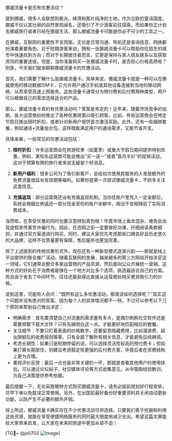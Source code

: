 挪威流量卡是否有优惠活动？

提到挪威，很多人会联想到极光、峡湾和那片纯净的土地。作为北欧的童话国度，挪威不仅以其壮丽的自然景观闻名，还吸引了不少游客前往探索。而如果你正计划去挪威旅行或者已经在挪威生活，那么挪威流量卡可能是你必不可少的工具之一。

在挪威，互联网的重要性不言而喻。无论是日常沟通、导航还是查询信息，网络都扮演着重要角色。对于短期游客来说，拥有一张挪威流量卡可以帮助你在陌生的城市中快速找到方向；而对于长期居住者而言，它更是保持与家人朋友联系以及获取资讯的重要途径。但是，当你准备购买一张挪威流量卡时，是否担心价格高昂呢？别急，今天我们就来聊聊挪威流量卡的优惠活动。

首先，我们需要了解什么是挪威流量卡。简单来说，挪威流量卡就是一种可以在挪威使用的移动数据SIM卡，它允许用户通过手机或其他设备连接到当地的移动网络，从而享受高速上网服务。这些流量卡通常分为预付费和后付费两种类型，用户可以根据自己的需求选择适合的产品。

那么，挪威流量卡真的有优惠活动吗？答案是肯定的！近年来，随着市场竞争的加剧，各大运营商纷纷推出了各种优惠政策以吸引顾客。比如，有些运营商会在特定节假日推出限时折扣，或者针对新用户提供首次激活奖励。此外，还有一些捆绑套餐，例如通话+流量组合包，这样既能满足用户的通话需求，又能节省开支。

具体来看，一些常见的优惠活动包括：

1. **限时折扣**：许多运营商会在旅游旺季（如夏季）或重大节假日期间提供特别优惠。例如，某知名运营商可能会推出“买一送一”或者“首月半价”的促销活动，这对于预算有限的旅行者来说无疑是个好消息。

2. **新用户福利**：很多公司为了吸引新客户，会给初次使用其服务的人发放额外的免费流量或延长有效期等福利。如果你是第一次尝试挪威流量卡，不妨多关注这类信息。

3. **充值返现**：部分运营商还设有充值返现机制。当你往账户里充入一定金额后，系统会根据比例返还一部分现金至你的账户余额中，相当于变相降低了实际消费成本。

当然啦，在享受优惠的同时也要注意辨别真伪哦！毕竟市场上鱼龙混杂，难免会出现虚假宣传甚至诈骗行为。因此，在选购之前一定要做好功课，仔细阅读条款细则，并通过官方渠道进行购买。同时，建议大家优先考虑那些口碑良好且历史悠久的大品牌，这样不仅质量更有保障，售后服务也更加完善。

除了上述提到的传统优惠形式外，现在还有一种新型模式逐渐兴起——那就是线上平台提供的联合推广活动。随着互联网的发展，越来越多的第三方网站开始涉足这一领域，它们通常会整合多家运营商的产品资源，然后面向公众开展统一营销。这种方式的好处在于消费者能够在一个地方对比多个选项，挑选最适合自己的方案。而且由于省去了中间环节，往往还能获得比直接从运营商处购买更具吸引力的价格。

说到这里，可能有人会问：“既然有这么多优惠活动，那我该如何选择呢？”其实这个问题并没有绝对的答案，因为每个人的具体情况都不一样。不过可以参考以下几个原则来帮助自己做出决定：

- 明确需求：首先要清楚自己对流量的需求量有多大，是偶尔刷刷社交软件还是需要频繁下载大文件？只有先搞明白这一点，才能更好地匹配相应的套餐。
- 关注细节：不要只盯着表面的价格数字，还要留意隐藏费用，比如漫游费、超出限额后的收费规则等等。只有全面了解所有相关信息，才能避免后续麻烦。
- 考虑长期性：如果只是短期停留的话，可以选择灵活性较高的预付费卡；但如果打算长期居住，则建议考虑稳定性更强的后付费方案，毕竟后者在资费结构上更为合理。
- 重视评价反馈：最后一点也是非常关键的一环，那就是查看其他用户的使用体验。可以通过论坛帖子、社交媒体评论等方式收集意见，从中吸取经验教训，为自己决策提供参考依据。

最后提醒一下，无论采取哪种方式购买挪威流量卡，请务必提前规划好行程安排，尽早下单以免耽误正常使用。另外，在出国前最好备份好重要资料并关闭自动更新功能，以防产生不必要的额外开销。

综上所述，挪威流量卡确实存在不少优惠活动可供选择。只要我们善于挖掘和利用这些资源，就能在享受便捷网络服务的同时最大限度地减少支出。希望这篇文章能给大家带来启发，让大家在未来的旅途中更加从容不迫！

[TG💪+ @jx0703 ![Image](https://github.com/user-attachments/assets/dbca1d08-cadb-493c-b0ec-ad6f7a83f270)]